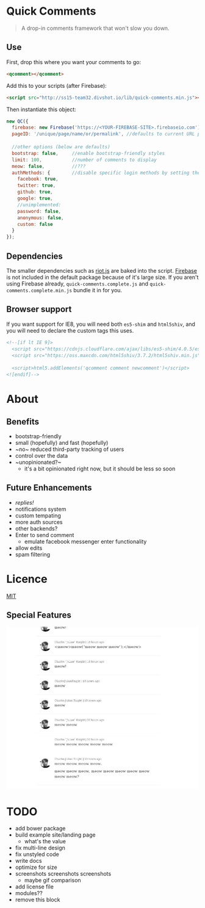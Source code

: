 Quick Comments
==============

> A drop-in comments framework that won't slow you down.

Use
---

First, drop this where you want your comments to go:

```html
<qcomment></qcomment>
```

Add this to your scripts (after Firebase):

```html
<script src="http://ss15-team32.divshot.io/lib/quick-comments.min.js"></script>
```

Then instantiate this object:

```javascript
new QC({
  firebase: new Firebase('https://<YOUR-FIREBASE-SITE>.firebaseio.com'),
  pageID: '/unique/page/name/or/permalink', //defaults to current URL path

  //other options (below are defaults)
  bootstrap: false,     //enable bootstrap-friendly styles
  limit: 100,           //number of comments to display
  meow: false,          //???
  authMethods: {        //disable specific login methods by setting them to false
    facebook: true,
    twitter: true,
    github: true,
    google: true,
    //unimplemented:
    password: false,
    anonymous: false,
    custom: false
  }
});

```

Dependencies
------------

The smaller dependencies such as [riot.js](https://github.com/muut/riotjs/) are baked into the script. [Firebase](https://www.firebase.com/) is not included in the default package because of it's large size. If you aren't using Firebase already, `quick-comments.complete.js` and `quick-comments.complete.min.js` bundle it in for you.

Browser support
---------------

If you want support for IE8, you will need both `es5-shim` and `html5shiv`, and you will need to declare
the custom tags this uses.

```html
<!--[if lt IE 9]>
  <script src="https://cdnjs.cloudflare.com/ajax/libs/es5-shim/4.0.5/es5-sham.min.js"></script>
  <script src="https://oss.maxcdn.com/html5shiv/3.7.2/html5shiv.min.js"></script>

  <script>html5.addElements('qcomment comment newcomment')</script>
<![endif]-->
```


About
=====

Benefits
--------

- bootstrap-friendly
- small (hopefully) and fast (hopefully)
- ~no~ reduced third-party tracking of users
- control over the data
- ~unopinionated?~
  - it's a bit opinionated right now, but it should be less so soon

Future Enhancements
-------------------

- *replies!*
- notifications system
- custom tempating
- more auth sources
- other backends?
- Enter to send comment
  - emulate facebook messenger enter functionality
- allow edits
- spam filtering

Licence
=======

[MIT](LICENSE)

Special Features
----------------

![Cat mode](public/images/special-features.png)


TODO
====

- add bower package
- build example site/landing page
  - what's the value
- fix multi-line design
- fix unstyled code
- write docs
- optimize for size
- screenshots screenshots screenshots
  - maybe gif comparison
- add license file
- modules??
- remove this block